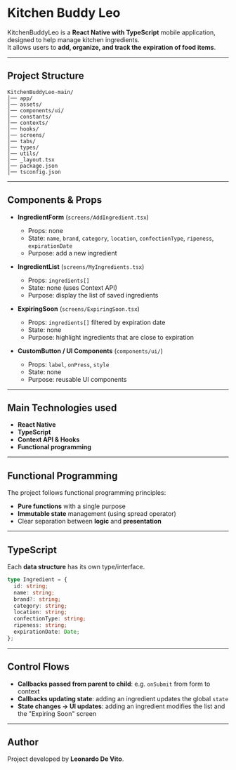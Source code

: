 # Kitchen Buddy Leo

KitchenBuddyLeo is a **React Native with TypeScript** mobile application, designed to help manage kitchen ingredients.  
It allows users to **add, organize, and track the expiration of food items**.  

---

## Project Structure
```
KitchenBuddyLeo-main/
│── app/ 
│── assets/  
│── components/ui/ 
│── constants/  
│── contexts/   
│── hooks/    
│── screens/     
│── tabs/     
│── types/     
│── utils/     
│── _layout.tsx   
│── package.json  
│── tsconfig.json 
```

---

## Components & Props

- **IngredientForm** (`screens/AddIngredient.tsx`)  
  - Props: none  
  - State: `name`, `brand`, `category`, `location`, `confectionType`, `ripeness`, `expirationDate`  
  - Purpose: add a new ingredient  

- **IngredientList** (`screens/MyIngredients.tsx`)  
  - Props: `ingredients[]`  
  - State: none (uses Context API)  
  - Purpose: display the list of saved ingredients  

- **ExpiringSoon** (`screens/ExpiringSoon.tsx`)  
  - Props: `ingredients[]` filtered by expiration date  
  - State: none  
  - Purpose: highlight ingredients that are close to expiration  

- **CustomButton / UI Components** (`components/ui/`)  
  - Props: `label`, `onPress`, `style`  
  - State: none  
  - Purpose: reusable UI components  

---

## Main Technologies used
- **React Native**
- **TypeScript**
- **Context API & Hooks**
- **Functional programming**


---

## Functional Programming
The project follows functional programming principles:
- **Pure functions** with a single purpose  
- **Immutable state** management (using spread operator)  
- Clear separation between **logic** and **presentation**  

---

## TypeScript
Each **data structure** has its own type/interface.  

```ts
type Ingredient = {
  id: string;
  name: string;
  brand?: string;
  category: string;
  location: string;
  confectionType: string;
  ripeness: string;
  expirationDate: Date;
};
```


---

## Control Flows
- **Callbacks passed from parent to child**: e.g. `onSubmit` from form to context  
- **Callbacks updating state**: adding an ingredient updates the global `state`  
- **State changes → UI updates**: adding an ingredient modifies the list and the "Expiring Soon" screen  

---

## Author
Project developed by **Leonardo De Vito**.  




